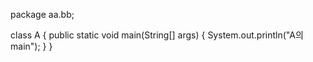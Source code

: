 package aa.bb;

class A 
{
    public static void main(String[] args) 
    {
        System.out.println("A의 main");
    }
} 